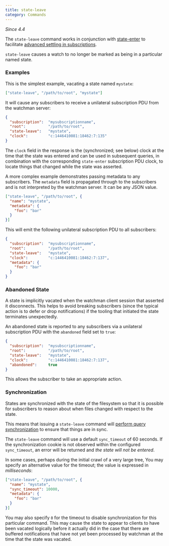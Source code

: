 ```yaml
---
title: state-leave
category: Commands
---
```


_Since 4.4_

The `state-leave` command works in conjunction with
[state-enter](state-enter.md) to facilitate
[advanced settling in subscriptions](subscribe.md#advanced-settling).

`state-leave` causes a watch to no longer be marked as being in a particular
named state.

### Examples

This is the simplest example, vacating a state named `mystate`:

```json
["state-leave", "/path/to/root", "mystate"]
```

It will cause any subscribers to receive a unilateral subscription PDU from the
watchman server:

```json
{
  "subscription":  "mysubscriptionname",
  "root":          "/path/to/root",
  "state-leave":   "mystate",
  "clock":         "c:1446410081:18462:7:135"
}
```

The `clock` field in the response is the (synchronized; see below) clock at the
time that the state was entered and can be used in subsequent queries, in
combination with the corresponding `state-enter` subscription PDU clock, to
locate things that changed while the state was asserted.

A more complex example demonstrates passing metadata to any subscribers. The
`metadata` field is propagated through to the subscribers and is not interpreted
by the watchman server. It can be any JSON value.

```json
["state-leave", "/path/to/root", {
  "name": "mystate",
  "metadata": {
    "foo": "bar"
  }
}]
```

This will emit the following unilateral subscription PDU to all subscribers:

```json
{
  "subscription":  "mysubscriptionname",
  "root":          "/path/to/root",
  "state-leave":   "mystate",
  "clock":         "c:1446410081:18462:7:137",
  "metadata": {
    "foo": "bar"
  }
}
```

### Abandoned State

A state is implicitly vacated when the watchman client session that asserted it
disconnects. This helps to avoid breaking subscribers (since the typical action
is to defer or drop notifications) if the tooling that initiated the state
terminates unexpectedly.

An abandoned state is reported to any subscribers via a unilateral subscription
PDU with the `abandoned` field set to `true`:

```json
{
  "subscription":  "mysubscriptionname",
  "root":          "/path/to/root",
  "state-leave":   "mystate",
  "clock":         "c:1446410081:18462:7:137",
  "abandoned":     true
}
```

This allows the subscriber to take an appropriate action.

### Synchronization

States are synchronized with the state of the filesystem so that it is possible
for subscribers to reason about when files changed with respect to the state.

This means that issuing a `state-leave` command will
[perform query synchronization](cookies.md#how-cookies-work) to ensure that
things are in sync.

The `state-leave` command will use a default `sync_timeout` of 60 seconds. If
the synchronization cookie is not observed within the configured `sync_timeout`,
an error will be returned and _the state will not be entered_.

In some cases, perhaps during the initial crawl of a very large tree, You may
specify an alternative value for the timeout; the value is expressed in
_milliseconds_:

```json
["state-leave", "/path/to/root", {
  "name": "mystate",
  "sync_timeout": 10000,
  "metadata": {
    "foo": "bar"
  }
}]
```

You may also specify `0` for the timeout to disable synchronization for this
particular command. This may cause the state to appear to clients to have been
vacated logically before it actually did in the case that there are buffered
notifications that have not yet been processed by watchman at the time that the
state was vacated.
